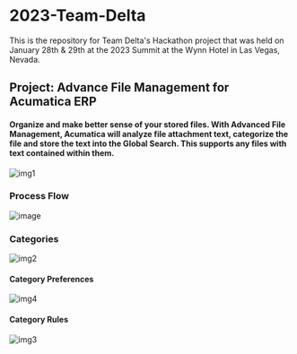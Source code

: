 # 2023-Team-Delta
This is the repository for Team Delta's Hackathon project that was held on January 28th & 29th at the 2023 Summit at the Wynn Hotel in Las Vegas, Nevada.

## Project: Advance File Management for Acumatica ERP
#### Organize and make better sense of your stored files.  With Advanced File Management, Acumatica will analyze file attachment text, categorize the file and store the text into the Global Search.  This supports any files with text contained within them.   

![img1](https://user-images.githubusercontent.com/43068046/215348606-8b477a3b-1c82-4665-a538-077ab9a52eff.png)

### Process Flow
  ![image](https://user-images.githubusercontent.com/43068046/215345051-64be6b6f-622b-40ea-b64c-fd7a57d23359.png)

### Categories

![img2](https://user-images.githubusercontent.com/43068046/215348629-b245ea67-76d3-4f6e-82fd-ebcc93bc663d.png)


#### Category Preferences

![img4](https://user-images.githubusercontent.com/43068046/215348667-77a4570a-3112-4dfa-9ae1-17ef8b5080ac.png)

#### Category Rules

![img3](https://user-images.githubusercontent.com/43068046/215348642-a07c18ae-bd80-4210-90c5-60ab4d510e4e.png)


<WRITEUP>
